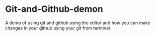 # Git-and-Github-demon
A demo of using git and github using the editor and how you can make changes in your github using your git from terminal 
